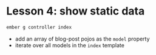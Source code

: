 # Lesson 4: show static data

```bash
ember g controller index
```

* add an array of blog-post pojos as the `model` property
* iterate over all models in the `index` template
